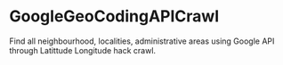 # GoogleGeoCodingAPICrawl
Find all neighbourhood, localities, administrative areas using Google API through Latittude Longitude hack crawl.
